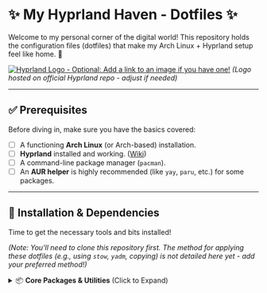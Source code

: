       
# ✨ My Hyprland Haven - Dotfiles ✨

Welcome to my personal corner of the digital world! This repository holds the configuration files (dotfiles) that make my Arch Linux + Hyprland setup feel like home. 🏡

[![Hyprland Logo - Optional: Add a link to an image if you have one!](https://raw.githubusercontent.com/hyprwm/Hyprland/main/assets/hyprland_logo.png)](https://hyprland.org/)
*(Logo hosted on official Hyprland repo - adjust if needed)*

---

## ✅ Prerequisites

Before diving in, make sure you have the basics covered:

*   [ ] A functioning **Arch Linux** (or Arch-based) installation.
*   [ ] **Hyprland** installed and working. ([Wiki](https://wiki.hyprland.org/))
*   [ ] A command-line package manager (`pacman`).
*   [ ] An **AUR helper** is highly recommended (like `yay`, `paru`, etc.) for some packages.

---

## 🚀 Installation & Dependencies

Time to get the necessary tools and bits installed!

*(Note: You'll need to clone this repository first. The method for applying these dotfiles (e.g., using `stow`, `yadm`, copying) is not detailed here yet - add your preferred method!)*

<details>
<summary>📦 <strong>Core Packages & Utilities</strong> (Click to Expand)</summary>

```bash
# Update your system first!
sudo pacman -Syu

# Install essential utilities
sudo pacman -S noise-suppression-for-voice alsa-firmware python-pynvim topgrade xorg-server

    

IGNORE_WHEN_COPYING_START
Use code with caution.Markdown
IGNORE_WHEN_COPYING_END

    🔊 noise-suppression-for-voice: Cleaner microphone audio.

    🎶 alsa-firmware: Firmware for sound cards.

    🐍 python-pynvim: Often needed for Neovim plugins.

    📈 topgrade: One command to upgrade everything.

    🖥️ xorg-server: Provides Xwayland for running X11 apps on Wayland (like Hyprland). Crucial for compatibility!

</details>
<details>
<summary>🎨 <strong>Fonts - Making Things Pretty</strong> (Click to Expand)</summary>

Install the required fonts, including Nerd Fonts for those sweet icons:

      
sudo pacman -S ttf-symbola ttf-dejavu noto-fonts-emoji ttf-jetbrains-mono-nerd ttf-cascadia-code-nerd

    

IGNORE_WHEN_COPYING_START
Use code with caution.Bash
IGNORE_WHEN_COPYING_END

    ⚠️ Important Font Cache Update!
    After installing fonts, you MUST update the system's font cache:

          
    # For user-installed fonts (less common with pacman)
    fc-cache -f -v

    # For system-wide fonts (installed via pacman/sudo) - THIS IS LIKELY WHAT YOU NEED
    sudo fc-cache -r

        

    IGNORE_WHEN_COPYING_START

    Use code with caution.Bash
    IGNORE_WHEN_COPYING_END

    This tells your system about the new fonts.

</details>
<details>
<summary>🔌 <strong>Neovim Essentials (Node.js/npm)</strong> (Click to Expand)</summary>

Required for many modern Neovim plugins (LSPs, Telescope extensions, etc.) and features.

      
sudo pacman -S nodejs npm

    

IGNORE_WHEN_COPYING_START
Use code with caution.Bash
IGNORE_WHEN_COPYING_END
</details>
<details>
<summary>⚙️ <strong>Handling Default Applications</strong> (Click to Expand)</summary>

We use a specific tool to manage which app opens which file type (MIME types). This requires an AUR helper.

      
# Example using yay
yay -S selectdefaultapplication-fork-git

# Example using paru
paru -S selectdefaultapplication-fork-git

# Or install manually from the AUR if you prefer

    

IGNORE_WHEN_COPYING_START
Use code with caution.Bash
IGNORE_WHEN_COPYING_END

Remember to configure it after installation!
</details>
<details>
<summary>💡 <strong>Hardware Specifics (AMD GPU / Firmware)</strong> (Click to Expand)</summary>

These might be needed depending on your hardware.

      
sudo pacman -S xf86-video-amdgpu mkinitcpio-firmware

    

IGNORE_WHEN_COPYING_START
Use code with caution.Bash
IGNORE_WHEN_COPYING_END

    xf86-video-amdgpu: Open-source X.Org driver for AMD GPUs (can help with Xwayland).

    mkinitcpio-firmware: Extra firmware that might be missing, improving hardware detection during boot.

    ⚠️ Regenerate Initramfs!
    If you install mkinitcpio-firmware or change other mkinitcpio settings, rebuild the initial RAM disk images:

          
    sudo mkinitcpio -P

        

    IGNORE_WHEN_COPYING_START

    Use code with caution.Bash
    IGNORE_WHEN_COPYING_END

</details>
📝 Configuration Notes & Tips

    🤔 X11 Apps on Wayland? Some apps don't run natively on Wayland yet. That's why xorg-server (providing Xwayland) is listed as a core dependency. Hyprland uses it automatically to run most older graphical apps.

    🎯 Setting Defaults: Don't forget to run/configure selectdefaultapplication-fork-git to choose your preferred browser, file manager, terminal, etc.

🔗 Resources & Inspiration

Handy links for Hyprland exploration:

    🌐 Hyprland Docs & Wiki (Unofficial - rlw) - Great starting point.

    📚 Another Dotfiles/Hyprland Guide - More examples.

    ⭐ Official Hyprland Wiki - The primary source of truth!
